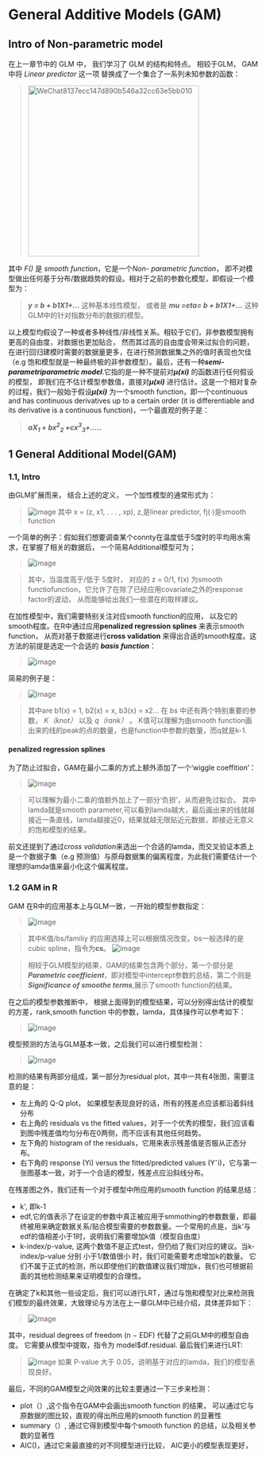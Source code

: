 # General Additive Models (GAM)
## Intro of Non-parametric model
在上一章节中的 GLM 中， 我们学习了 GLM 的结构和特点。 相较于GLM， GAM中将 *Linear predictor* 这一项 替换成了一个集合了一系列未知参数的函数：
> <img width="344" alt="WeChat8137ecc147d890b546a32cc63e5bb010" src="https://user-images.githubusercontent.com/89850899/158422113-14e33e72-ae58-4111-b1ad-b7de41c9bc93.png">
其中 *F()* 是 *smooth function*，它是一个*Non- parametric function*， 即不对模型做出任何基于分布/数据趋势的假设。相对于之前的参数化模型，即假设一个模型为：
> ***y = b + b1X1+...*** 这种基本线性模型， 或者是 ***mu =eta= b + b1X1+...*** 这种GLM中的针对指数分布的数据的模型。

以上模型均假设了一种或者多种线性/非线性关系。相较于它们，非参数模型拥有更高的自由度，对数据也更加贴合， 然而其过高的自由度会带来过拟合的问题，在进行回归建模时需要的数据量更多，在进行预测数据集之外的值时表现也欠佳（e.g 饱和模型就是一种最终极的非参数模型）。最后，还有一种***semi-parametriparametric model***.它指的是一种不提前对***µ(xi)*** 的函数进行任何假设的模型， 即我们在不估计模型参数值，直接对***µ(xi)*** 进行估计。这是一个相对复杂的过程，我们一般始于假设***µ(xi)*** 为一个smooth function，即一个continuous and has continuous derivatives up to a certain order (it is differentiable and its derivative is a continuous function)，一个最直观的例子是：
> ***aX<sub>1</sub> + bx<sup>2</sup><sub>2</sub> +cx<sup>3</sup><sub>3</sub>+.....***

## 1 General Additional Model(GAM)
### 1.1, Intro
由GLM扩展而来， 结合上述的定义， 一个加性模型的通常形式为：
>![image](https://user-images.githubusercontent.com/89850899/159052904-9d0cbac0-830e-4282-8efb-8e77deaf9f68.png)
其中 x = (z, x1, . . . , xp), z,是linear predictor, fj(·)是smooth function

一个简单的例子：假如我们想要调查某个connty在温度低于5度时的平均用水需求，在掌握了相关的数据后， 一个简易Additional模型可为；
>![image](https://user-images.githubusercontent.com/89850899/159053991-3e963a19-6061-4bf5-83a9-3b0bf593bbc7.png)

>其中，当温度高于/低于 5度时， 对应的 z = 0/1, f(x) 为smooth functiofunction，它允许了在除了已经应用covariate之外的response factor的波动， 从而能够给出我们一些潜在的取样建议。

在加性模型中，我们需要特别关注对应smooth function的应用， 以及它的smooth程度。在R中通过应用**penalized regression splines** 来表示smooth function， 从而对基于数据进行**cross validation** 来得出合适的smooth程度。这方法的前提是选定一个合适的 ***basis function***：
>![image](https://user-images.githubusercontent.com/89850899/159059978-3a55acd8-80f0-420e-91d8-9d545f179ad5.png)

简易的例子是：
>![image](https://user-images.githubusercontent.com/89850899/159060315-1f44dc5f-3c21-48d2-b8c1-c9acb815ccea.png)

>其中are b1(x) = 1, b2(x) = x, b3(x) = x2...
在 bs 中还有两个特别重要的参数， *K（knot）* 以及 *q（rank）* 。 K值可以理解为由smooth function画出来的线的peak的点的数量，也是function中参数的数量，而q就是k-1.

#### **penalized regression splines**
为了防止过拟合，GAM在最小二乘的方式上额外添加了一个‘wiggle coeffition’：
> ![image](https://user-images.githubusercontent.com/89850899/159153702-8f0c9ca9-7e2b-4a2f-9cd4-c7607b8bfb01.png)

>可以理解为最小二乘的值额外加上了一部分‘负担’，从而避免过拟合。 其中lamda就是smooth parameter,可以看到lamda越大，最后画出来的线就越接近一条直线，lamda越接近0，结果就越无限贴近元数据，即接近无意义的饱和模型的结果。

前文还提到了通过*cross validation*来选出一个合适的lamda，而交叉验证本质上是一个数据子集（e.g 预测值）与原母数据集的偏离程度，为此我们需要估计一个理想的lamda值来最小化这个偏离程度。


### 1.2 GAM in R
GAM 在R中的应用基本上与GLM一致，一开始的模型参数指定：
>![image](https://user-images.githubusercontent.com/89850899/159066383-e183a3d7-e598-4dc9-b801-9b871af9e31e.png)

>其中K值/bs/familiy 的应用选择上可以根据情况改变。bs一般选择的是cubic spline，指令为**cs**。
>![image](https://user-images.githubusercontent.com/89850899/159152808-d9d2d936-23a6-444d-8304-d27109d32a99.png)

>相较于GLM模型的结果，GAM的结果包含两个部分，第一个部分是***Parametric coefficient***，即对模型中intercept参数的总结，第二个则是***Significance of smoothe terms***,展示了smooth function的结果。

在之后的模型参数推断中， 根据上面得到的模型结果，可以分别得出估计的模型的方差，rank,smooth function 中的参数，lamda，具体操作可以参考如下：
> ![image](https://user-images.githubusercontent.com/89850899/159154472-4881f84e-6486-47c8-b71c-809d42382236.png)

模型预测的方法与GLM基本一致，之后我们可以进行模型检测：
>![image](https://user-images.githubusercontent.com/89850899/159154571-6c5a1f18-e35f-4d3f-bc43-a60288643abc.png)

检测的结果有两部分组成，第一部分为residual plot，其中一共有4张图，需要注意的是：
- 左上角的 Q-Q plot， 如果模型表现良好的话，所有的残差点应该都沿着斜线分布
- 右上角的 residuals vs the fitted values，对于一个优秀的模型，我们应该看到图中残差值均匀分布在0两侧，而不应该有其他任何趋势。
- 左下角的 histogram of the residuals，它用来表示残差值是否服从正态分布。
- 右下角的 response (Yi) versus the fitted/predicted values (Yˆi)，它与第一张图基本一致，对于一个合适的模型，残差点应沿斜线分布。


在残差图之外，我们还有一个对于模型中所应用的smooth function 的结果总结：
- k', 即k-1
- edf,它的值表示了在设定的参数中真正被应用于smmothing的参数数量，即最终被用来确定数据关系/贴合模型需要的参数数量。一个常用的点是，当k‘与edf的值相差小于1时，说明我们需要增加k值（模型自由度）
- k-index/p-value, 这两个数值不是正式test，但仍给了我们对应的建议。当k-index/p-value 分别 小于1/数值很小 时，我们可能需要考虑增加k的数量。 它们不属于正式的检测，所以即使他们的数值建议我们增加k，我们也可根据前面的其他检测结果来证明模型的合理性。

在确定了k和其他一些设定后，我们可以进行LRT，通过与饱和模型对比来检测我们模型的最终效果，大致理论与方法在上一章GLM中已经介绍，具体差异如下：
> ![image](https://user-images.githubusercontent.com/89850899/159159543-cdcfd124-2867-4b5b-9a67-40151ba41d69.png)

其中，residual degrees of freedom (n − EDF) 代替了之前GLM中的模型自由度。 它需要从模型中提取，指令为 model$df.residual. 最后我们来进行LRT:
> ![image](https://user-images.githubusercontent.com/89850899/159159649-fffcb274-77c9-4870-b40b-b9aa539f10f5.png)
如果 P-value 大于 0.05，说明基于对应的lamda，我们的模型表现良好。

最后，不同的GAM模型之间效果的比较主要通过一下三步来检测：
- plot（）,这个指令在GAM中会画出smooth function 的结果， 可以通过它与原数据的图比较，直观的得出所应用的smooth function 的显著性
- summary（）, 通过它得到模型中每个smooth function 的总结，以及相关参数的显著性
- AIC()，通过它来最直接的对不同模型进行比较， AIC更小的模型表现更好，











 
